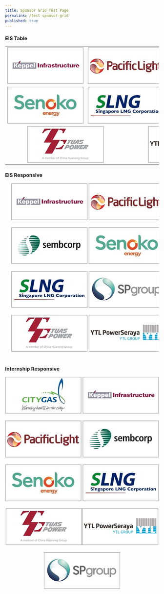 ```yaml
---
title: Sponsor Grid Test Page
permalink: /test-sponsor-grid
published: true
---
```


### EIS Table
<table class="no-border">
    <tbody>
        <tr>
            <td style="text-align: center;">
                <a href="http://www.kepinfra.com/" target="_blank"><img alt="Keppel Infrastructure" src="/images/common/partner-logos/keppel_infrastructure.jpg" 
                style="min-width: 250px; min-height: 120px; width: 250px; height: 120px;"></a>
             </td>
             <td colspan="2" style="text-align: center;">
                <a href="https://www.pacificlight.com.sg/" target="_blank"><img alt="PacificLight Power" src="/images/common/partner-logos/pacific_light.jpg" style="min-width: 250px; min-height: 120px; width: 250px; height: 120px;"></a>
             </td>
             <td style="text-align: center;">
                <a href="https://www.sembcorp.com/" target="_blank"><img alt="Sembcorp Industries" src="/images/common/partner-logos/sembcorp.jpg" style="min-width: 250px; min-height: 120px; width: 250px; height: 120px;"></a>
             </td>
        </tr>
        <tr>
            <td style="text-align: center;">
                <a href="https://www.senokoenergy.com/" target="_blank"><img alt="Senoko Energy" src="/images/common/partner-logos/senoko_new.jpg" style="min-width: 250px; min-height: 120px; width: 250px; height: 120px;"></a>
             </td>
             <td colspan="2" style="text-align: center;">
                <a href="https://www.slng.com.sg/" target="_blank"><img alt="Singapore LNG Corporation" src="/images/common/partner-logos/singapore_lng_corporation.jpg" style="min-width: 250px; min-height: 120px; width: 250px; height: 120px;"></a>
             </td>             
             <td style="text-align: center;">
                <a href="https://www.spgroup.com.sg/" target="_blank"><img alt="Singapore Power" src="/images/common/partner-logos/sp_group.png" style="min-width: 250px; min-height: 120px; width: 250px; height: 120px;"></a>
             </td>
        </tr>
        <tr>
            <td colspan="2" style="text-align: center;">
                <a href="https://www.tuaspower.com.sg/" target="_blank"><img alt="Tuas Power" src="/images/common/partner-logos/tuas_power.jpg" style="min-width: 250px; min-height: 120px; width: 250px; height: 120px;"></a>
            </td>
            <td colspan="2" style="text-align: center;">
                <a href="https://ytlpowerseraya.com.sg/" target="_blank"><img alt="YTL PowerSeraya" src="/images/common/partner-logos/ytl_power_seraya.jpg" style="min-width: 250px; min-height: 120px; width: 250px; height: 120px;"></a>
            </td>
            <td>&nbsp;</td>
        </tr>
    </tbody>
</table>

### EIS Responsive

<div style="width: 100%; overflow: hidden; text-align: center;">
    <div style="display: inline-block; vertical-align: top; text-align: center; width: 250px; margin: auto; margin-bottom: 20px;">
        <a href="http://www.kepinfra.com/" target="_blank">
            <img alt="Keppel Infrastructure" src="/images/common/partner-logos/keppel_infrastructure.jpg" 
                style="min-width: 250px; min-height: 120px; width: 250px; height: 120px; padding-left: 20px; padding-right: 20px;">
        </a>
    </div>
    <div style="display: inline-block; vertical-align: top; text-align: center; width: 250px; margin: auto; margin-bottom: 20px;">
        <a href="https://www.pacificlight.com.sg/" target="_blank">
            <img alt="PacificLight Power" src="/images/common/partner-logos/pacific_light.jpg" style="width: 250px; height: 120px; padding-left: 20px; padding-right: 20px;">
        </a>
    </div>
    <div style="display: inline-block; vertical-align: top; text-align: center; width: 250px; margin: auto; margin-bottom: 20px;">
        <a href="https://www.sembcorp.com/" target="_blank">
            <img alt="Sembcorp Industries" src="/images/common/partner-logos/sembcorp.jpg" style="width: 250px; height: 120px; padding-left: 20px; padding-right: 20px;">
        </a>
    </div>
    <div style="display: inline-block; vertical-align: top; text-align: center; width: 250px; margin: auto; margin-bottom: 20px;">
        <a href="https://www.senokoenergy.com/" target="_blank">
            <img alt="Senoko Energy" src="/images/common/partner-logos/senoko_new.jpg" style="width: 250px; height: 120px; padding-left: 20px; padding-right: 20px;">
        </a>
    </div>
    <div style="display: inline-block; vertical-align: top; text-align: center; width: 250px; margin: auto; margin-bottom: 20px;">
        <a href="https://www.slng.com.sg/" target="_blank">
            <img alt="Singapore LNG Corporation" src="/images/common/partner-logos/singapore_lng_corporation.jpg" style="width: 250px; height: 120px; padding-left: 20px; padding-right: 20px;">
        </a>
    </div>
    <div style="display: inline-block; vertical-align: top; text-align: center; width: 250px; margin: auto; margin-bottom: 20px;">
        <a href="https://www.spgroup.com.sg/" target="_blank">
            <img alt="Singapore Power" src="/images/common/partner-logos/sp_group.png" style="width: 250px; height: 120px; padding-left: 20px; padding-right: 20px;">
        </a>
    </div>
    <div style="display: inline-block; vertical-align: top; text-align: center; width: 250px; margin: auto; margin-bottom: 20px;">
    <a href="https://www.tuaspower.com.sg/" target="_blank">
        <img alt="Tuas Power" src="/images/common/partner-logos/tuas_power.jpg" style="width: 250px; height: 120px; padding-left: 20px; padding-right: 20px;">
    </a>
    </div>
    <div style="display: inline-block; vertical-align: top; text-align: center; width: 250px; margin: auto; margin-bottom: 20px;">
        <a href="https://ytlpowerseraya.com.sg/" target="_blank">
            <img alt="YTL PowerSeraya" src="/images/common/partner-logos/ytl_power_seraya.jpg" style="width: 250px; height: 120px; padding-left: 20px; padding-right: 20px;">
        </a>
    </div>
</div>

### Internship Responsive

<div style="width: 100%; overflow: hidden; text-align: center;">
    <div style="display: inline-block; vertical-align: top; text-align: center; width: 250px; margin: auto; margin-bottom: 20px;">
        <a href="https://www.citygas.com.sg/" target="_blank">
            <img alt="City Gas" src="/images/common/partner-logos/City_Gas.jpg" style="width: 250px; height: 120px;">
        </a>    
    </div>
    <div style="display: inline-block; vertical-align: top; text-align: center; width: 250px; margin: auto; margin-bottom: 20px;">
        <a href="http://www.kepinfra.com/" target="_blank">
            <img alt="Keppel Infrastructure" src="/images/common/partner-logos/keppel_infrastructure.jpg" style="width: 250px; height: 120px;">
        </a>    
    </div>
    <div style="display: inline-block; vertical-align: top; text-align: center; width: 250px; margin: auto; margin-bottom: 20px;">
    <a href="https://www.pacificlight.com.sg/" target="_blank">
        <img alt="PacificLight Power" src="/images/common/partner-logos/pacific_light.jpg" style="width: 250px; height: 120px;">
    </a>    
    </div>
    <div style="display: inline-block; vertical-align: top; text-align: center; width: 250px; margin: auto; margin-bottom: 20px;">
        <a href="https://www.sembcorp.com/" target="_blank">
            <img alt="Sembcorp Industries" src="/images/common/partner-logos/sembcorp.jpg" style="width: 250px; height: 120px;">
        </a>    
    </div>
    <div style="display: inline-block; vertical-align: top; text-align: center; width: 250px; margin: auto; margin-bottom: 20px;">
        <a href="https://www.senokoenergy.com/" target="_blank">
            <img alt="Senoko Energy" src="/images/common/partner-logos/senoko_new.jpg" style="width: 250px; height: 120px;">
        </a>    
    </div>
    <div style="display: inline-block; vertical-align: top; text-align: center; width: 250px; margin: auto; margin-bottom: 20px;">
        <a href="https://www.slng.com.sg/" target="_blank">
            <img alt="Singapore LNG Corporation" src="/images/common/partner-logos/singapore_lng_corporation.jpg" style="width: 250px; height: 120px;">
        </a>   
    </div><div style="display: inline-block; vertical-align: top; text-align: center; width: 250px; margin: auto; margin-bottom: 20px;">
        <a href="https://www.tuaspower.com.sg/" target="_blank">
            <img alt="Tuas Power" src="/images/common/partner-logos/tuas_power.jpg" style="width: 250px; height: 120px;">
        </a>    
    </div><div style="display: inline-block; vertical-align: top; text-align: center; width: 250px; margin: auto; margin-bottom: 20px;">
        <a href="https://ytlpowerseraya.com.sg/" target="_blank">
            <img alt="YTL PowerSeraya" src="/images/common/partner-logos/ytl_power_seraya.jpg" style="width: 250px; height: 120px;">
        </a>    
    </div><div style="display: inline-block; vertical-align: top; text-align: center; width: 250px; margin: auto; margin-bottom: 20px;">
        <a href="https://www.spgroup.com.sg/" target="_blank">
            <img alt="Singapore Power" src="/images/common/partner-logos/sp_group.png" style="width: 250px; height: 120px;">
        </a>    
    </div>
</div>